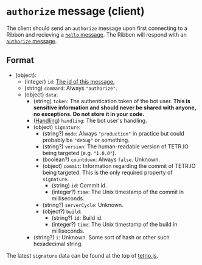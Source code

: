 # `authorize` message (client)

The client should send an `authorize` message upon first connecting to a Ribbon and recieving a [`hello` message](server_hello.md). The Ribbon will respond with an [`authorize` message](server_authorize.md).

## Format

* (object):
    * (integer) `id`: [The id of this message.](../Ribbon.md#id-messages)
    * (string) `command`: Always `"authorize"`.
    * (object) `data`:
        * (string) `token`: The authentication token of the bot user. **This is sensitive information and should never be shared with anyone, no exceptions. Do not store it in your code.**
        * ([Handling](../Data/Handling.md)) `handling`: The bot user's handling.
        * (object) `signature`:
            * (string?) `mode`: Always `"production"` in practice but could probably be `"debug"` or something.
            * (string?) `version`: The human-readable version of TETR.IO being targeted (e.g. `"1.0.0"`).
            * (boolean?) `countdown`: Always `false`. Unknown.
            * (object) `commit`: Information regarding the commit of TETR.IO being targeted. This is the only required property of `signature`.
                * (string) `id`: Commit id.
                * (integer?) `time`: The Unix timestamp of the commit in milliseconds.
            * (string?) `serverCycle`: Unknown. 
            * (object?) `build`:
                * (string?) `id`: Build id.
                * (integer?) `time`: The Unix timestamp of the build in milliseconds.
        * (string?) `i`: Unknown. Some sort of hash or other such hexadecimal string.

The latest `signature` data can be found at the top of [tetrio.js](https://tetr.io/js/tetrio.js).